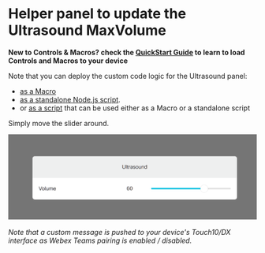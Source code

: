 # Helper panel to update the Ultrasound MaxVolume

**New to Controls & Macros? check the [QuickStart Guide](../../docs/QuickStart.md) to learn to load Controls and Macros to your device**

Note that you can deploy the custom code logic for the Ultrasound panel:
- [as a Macro](./ultrasound-macro.js) 
- [as a standalone Node.js script](./ultrasound-jsxapi.js).
- or [as a script](./ultrasound-jsxapi.js) that can be used either as a Macro or a standalone script

Simply move the slider around.

![](./ultrasound.png)


_Note that a custom message is pushed to your device's Touch10/DX interface as Webex Teams pairing is enabled / disabled._
